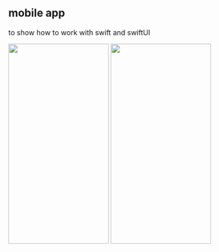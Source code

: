 ## mobile app
to show how to work with swift and swiftUI 


<img src="https://github.com/AdhemarBotelo/SwiftUiExample/assets/16738591/f39a9f3d-2db7-419f-a2ce-f74dff9d0f1a" width="200" height="400" />
<img src="https://github.com/AdhemarBotelo/SwiftUiExample/assets/16738591/9ce7a38a-d07e-48f6-b892-151cd394c259" width="200" height="400" />


